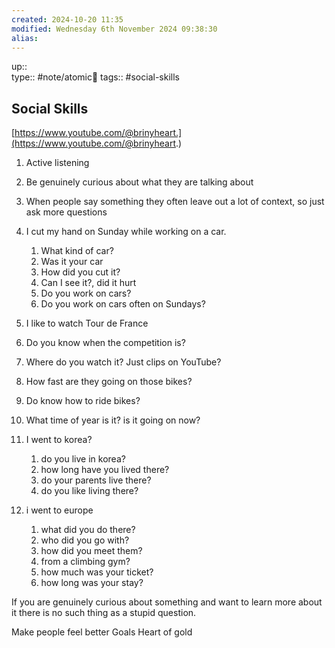 ```yaml
---
created: 2024-10-20 11:35 
modified: Wednesday 6th November 2024 09:38:30
alias: 
---
```

up::  
type:: #note/atomic🌳 
tags:: #social-skills
## Social Skills

[https://www.youtube.com/@brinyheart.](https://www.youtube.com/@brinyheart.)

1. Active listening
2. Be genuinely curious about what they are talking about
3. When people say something they often leave out a lot of context, so just ask more questions

1. I cut my hand on Sunday while working on a car.
	1. What kind of car?
	2. Was it your car
	3. How did you cut it?
	4. Can I see it?, did it hurt
	5. Do you work on cars?
	6. Do you work on cars often on Sundays?

2. I like to watch Tour de France

1. Do you know when the competition is?
2. Where do you watch it? Just clips on YouTube?
3. How fast are they going on those bikes?
4. Do know how to ride bikes?
5. What time of year is it? is it going on now?

3. I went to korea?
	1. do you live in korea?
	2. how long have you lived there?
	3. do your parents live there?
	4. do you like living there?

4. i went to europe
	1. what did you do there?
	2. who did you go with?
	3. how did you meet them?
	4. from a climbing gym?
	5. how much was your ticket?
	6. how long was your stay?

If you are genuinely curious about something and want to learn more about it there is no such thing as a stupid question. 


Make people feel better
Goals
Heart of gold
